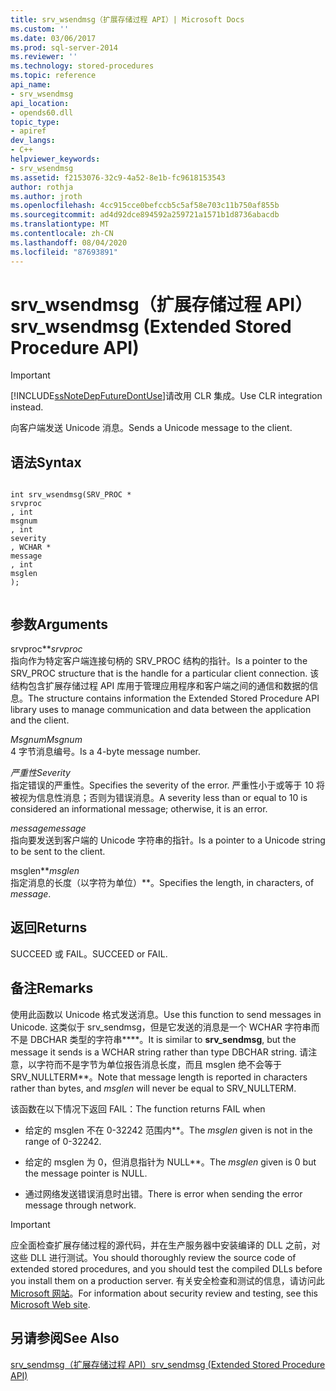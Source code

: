 ```yaml
---
title: srv_wsendmsg（扩展存储过程 API）| Microsoft Docs
ms.custom: ''
ms.date: 03/06/2017
ms.prod: sql-server-2014
ms.reviewer: ''
ms.technology: stored-procedures
ms.topic: reference
api_name:
- srv_wsendmsg
api_location:
- opends60.dll
topic_type:
- apiref
dev_langs:
- C++
helpviewer_keywords:
- srv_wsendmsg
ms.assetid: f2153076-32c9-4a52-8e1b-fc9618153543
author: rothja
ms.author: jroth
ms.openlocfilehash: 4cc915cce0befccb5c5af58e703c11b750af855b
ms.sourcegitcommit: ad4d92dce894592a259721a1571b1d8736abacdb
ms.translationtype: MT
ms.contentlocale: zh-CN
ms.lasthandoff: 08/04/2020
ms.locfileid: "87693891"
---
```

# <a name="srv_wsendmsg-extended-stored-procedure-api"></a><span data-ttu-id="f66dd-102">srv_wsendmsg（扩展存储过程 API）</span><span class="sxs-lookup"><span data-stu-id="f66dd-102">srv_wsendmsg (Extended Stored Procedure API)</span></span>
    
> [!IMPORTANT]  
>  [!INCLUDE[ssNoteDepFutureDontUse](../../includes/ssnotedepfuturedontuse-md.md)]<span data-ttu-id="f66dd-103">请改用 CLR 集成。</span><span class="sxs-lookup"><span data-stu-id="f66dd-103">Use CLR integration instead.</span></span>  
  
 <span data-ttu-id="f66dd-104">向客户端发送 Unicode 消息。</span><span class="sxs-lookup"><span data-stu-id="f66dd-104">Sends a Unicode message to the client.</span></span>  
  
## <a name="syntax"></a><span data-ttu-id="f66dd-105">语法</span><span class="sxs-lookup"><span data-stu-id="f66dd-105">Syntax</span></span>  
  
```  
  
int srv_wsendmsg(SRV_PROC *   
srvproc  
, int   
msgnum  
, int   
severity  
, WCHAR *   
message  
, int   
msglen  
);  
  
```  
  
## <a name="arguments"></a><span data-ttu-id="f66dd-106">参数</span><span class="sxs-lookup"><span data-stu-id="f66dd-106">Arguments</span></span>  
 <span data-ttu-id="f66dd-107">srvproc\*\*</span><span class="sxs-lookup"><span data-stu-id="f66dd-107">*srvproc*</span></span>  
 <span data-ttu-id="f66dd-108">指向作为特定客户端连接句柄的 SRV_PROC 结构的指针。</span><span class="sxs-lookup"><span data-stu-id="f66dd-108">Is a pointer to the SRV_PROC structure that is the handle for a particular client connection.</span></span> <span data-ttu-id="f66dd-109">该结构包含扩展存储过程 API 库用于管理应用程序和客户端之间的通信和数据的信息。</span><span class="sxs-lookup"><span data-stu-id="f66dd-109">The structure contains information the Extended Stored Procedure API library uses to manage communication and data between the application and the client.</span></span>  
  
 <span data-ttu-id="f66dd-110">*Msgnum*</span><span class="sxs-lookup"><span data-stu-id="f66dd-110">*Msgnum*</span></span>  
 <span data-ttu-id="f66dd-111">4 字节消息编号。</span><span class="sxs-lookup"><span data-stu-id="f66dd-111">Is a 4-byte message number.</span></span>  
  
 <span data-ttu-id="f66dd-112">*严重性*</span><span class="sxs-lookup"><span data-stu-id="f66dd-112">*Severity*</span></span>  
 <span data-ttu-id="f66dd-113">指定错误的严重性。</span><span class="sxs-lookup"><span data-stu-id="f66dd-113">Specifies the severity of the error.</span></span> <span data-ttu-id="f66dd-114">严重性小于或等于 10 将被视为信息性消息；否则为错误消息。</span><span class="sxs-lookup"><span data-stu-id="f66dd-114">A severity less than or equal to 10 is considered an informational message; otherwise, it is an error.</span></span>  
  
 <span data-ttu-id="f66dd-115">*message*</span><span class="sxs-lookup"><span data-stu-id="f66dd-115">*message*</span></span>  
 <span data-ttu-id="f66dd-116">指向要发送到客户端的 Unicode 字符串的指针。</span><span class="sxs-lookup"><span data-stu-id="f66dd-116">Is a pointer to a Unicode string to be sent to the client.</span></span>  
  
 <span data-ttu-id="f66dd-117">msglen\*\*</span><span class="sxs-lookup"><span data-stu-id="f66dd-117">*msglen*</span></span>  
 <span data-ttu-id="f66dd-118">指定消息的长度（以字符为单位）\*\*。</span><span class="sxs-lookup"><span data-stu-id="f66dd-118">Specifies the length, in characters, of *message*.</span></span>  
  
## <a name="returns"></a><span data-ttu-id="f66dd-119">返回</span><span class="sxs-lookup"><span data-stu-id="f66dd-119">Returns</span></span>  
 <span data-ttu-id="f66dd-120">SUCCEED 或 FAIL。</span><span class="sxs-lookup"><span data-stu-id="f66dd-120">SUCCEED or FAIL.</span></span>  
  
## <a name="remarks"></a><span data-ttu-id="f66dd-121">备注</span><span class="sxs-lookup"><span data-stu-id="f66dd-121">Remarks</span></span>  
 <span data-ttu-id="f66dd-122">使用此函数以 Unicode 格式发送消息。</span><span class="sxs-lookup"><span data-stu-id="f66dd-122">Use this function to send messages in Unicode.</span></span> <span data-ttu-id="f66dd-123">这类似于 srv_sendmsg，但是它发送的消息是一个 WCHAR 字符串而不是 DBCHAR 类型的字符串\*\*\*\*。</span><span class="sxs-lookup"><span data-stu-id="f66dd-123">It is similar to **srv_sendmsg**, but the message it sends is a WCHAR string rather than type DBCHAR string.</span></span> <span data-ttu-id="f66dd-124">请注意，以字符而不是字节为单位报告消息长度，而且 msglen 绝不会等于 SRV_NULLTERM\*\*。</span><span class="sxs-lookup"><span data-stu-id="f66dd-124">Note that message length is reported in characters rather than bytes, and *msglen* will never be equal to SRV_NULLTERM.</span></span>  
  
 <span data-ttu-id="f66dd-125">该函数在以下情况下返回 FAIL：</span><span class="sxs-lookup"><span data-stu-id="f66dd-125">The function returns FAIL when</span></span>  
  
-   <span data-ttu-id="f66dd-126">给定的 msglen 不在 0-32242 范围内\*\*。</span><span class="sxs-lookup"><span data-stu-id="f66dd-126">The *msglen* given is not in the range of 0-32242.</span></span>  
  
-   <span data-ttu-id="f66dd-127">给定的 msglen 为 0，但消息指针为 NULL\*\*。</span><span class="sxs-lookup"><span data-stu-id="f66dd-127">The *msglen* given is 0 but the message pointer is NULL.</span></span>  
  
-   <span data-ttu-id="f66dd-128">通过网络发送错误消息时出错。</span><span class="sxs-lookup"><span data-stu-id="f66dd-128">There is error when sending the error message through network.</span></span>  
  
> [!IMPORTANT]  
>  <span data-ttu-id="f66dd-129">应全面检查扩展存储过程的源代码，并在生产服务器中安装编译的 DLL 之前，对这些 DLL 进行测试。</span><span class="sxs-lookup"><span data-stu-id="f66dd-129">You should thoroughly review the source code of extended stored procedures, and you should test the compiled DLLs before you install them on a production server.</span></span> <span data-ttu-id="f66dd-130">有关安全检查和测试的信息，请访问此 [Microsoft 网站](https://go.microsoft.com/fwlink/?LinkID=54761&amp;clcid=0x409https://msdn.microsoft.com/security/)。</span><span class="sxs-lookup"><span data-stu-id="f66dd-130">For information about security review and testing, see this [Microsoft Web site](https://go.microsoft.com/fwlink/?LinkID=54761&amp;clcid=0x409https://msdn.microsoft.com/security/).</span></span>  
  
## <a name="see-also"></a><span data-ttu-id="f66dd-131">另请参阅</span><span class="sxs-lookup"><span data-stu-id="f66dd-131">See Also</span></span>  
 [<span data-ttu-id="f66dd-132">srv_sendmsg（扩展存储过程 API）</span><span class="sxs-lookup"><span data-stu-id="f66dd-132">srv_sendmsg &#40;Extended Stored Procedure API&#41;</span></span>](srv-sendmsg-extended-stored-procedure-api.md)  
  
  
